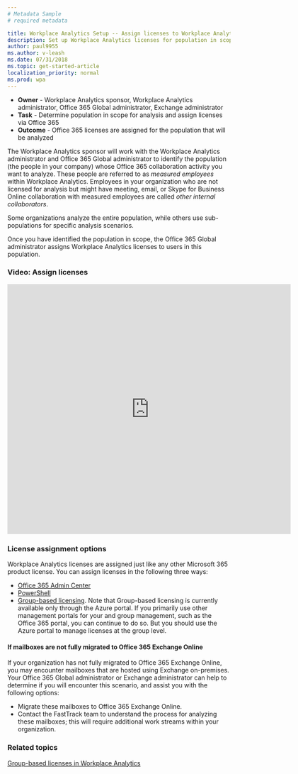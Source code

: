 ```yaml
---
# Metadata Sample
# required metadata

title: Workplace Analytics Setup -- Assign licenses to Workplace Analytics users
description: Set up Workplace Analytics licenses for population in scope for Analysis
author: paul9955
ms.author: v-leash
ms.date: 07/31/2018
ms.topic: get-started-article
localization_priority: normal 
ms.prod: wpa
---
```


* **Owner** - Workplace Analytics sponsor, Workplace Analytics administrator, Office 365 Global administrator, Exchange administrator
* **Task** - Determine population in scope for analysis and assign licenses via Office 365
* **Outcome** - Office 365 licenses are assigned for the population that will be analyzed

The Workplace Analytics sponsor will work with the Workplace Analytics administrator and Office 365 Global administrator to identify the population (the people in your company) whose Office 365 collaboration activity you want to analyze. These people are referred to as _measured employees_ within Workplace Analytics. Employees in your organization who are not licensed for analysis but might have meeting, email, or Skype for Business Online collaboration with measured employees are called _other internal collaborators_.

Some organizations analyze the entire population, while others use sub-populations for specific analysis scenarios. 

Once you have identified the population in scope, the Office 365 Global administrator assigns Workplace Analytics licenses to users in this population.  

### Video: Assign licenses

<!-- Intro text out for now:
Watch this video to learn how Workplace Analytics licenses work and how the Office 365 admin can assign Workplace Analytics licenses.
-->

<!-- old link, with thumbnail
[<img src="../Images/WpA/setup/Assign-licenses.png" alt="Assign licenses video">](https://aka.ms/AssignWpALicenses_Video)
-->

<iframe width="640" height="564" src="https://player.vimeo.com/video/282383309" frameborder="0" allowFullScreen mozallowfullscreen webkitAllowFullScreen></iframe>

### License assignment options

Workplace Analytics licenses are assigned just like any other Microsoft 365 product license. You can assign licenses in the following three ways:​

 * [Office 365 Admin Center​](https://support.office.com/en-us/article/assign-licenses-to-users-in-office-365-for-business-997596b5-4173-4627-b915-36abac6786dc?ui=en-US&rs=en-US&ad=US)
 * [PowerShell](https://docs.microsoft.com/en-us/office365/enterprise/powershell/assign-licenses-to-user-accounts-with-office-365-powershell)
 * [Group-based licensing](https://docs.microsoft.com/en-us/azure/active-directory/users-groups-roles/licensing-groups-assign). Note that Group-based licensing is currently available only through the Azure portal. If you primarily use other management portals for your and group management, such as the Office 365 portal, you can continue to do so. But you should use the Azure portal to manage licenses at the group level. 

#### If mailboxes are not fully migrated to Office 365 Exchange Online

If your organization has not fully migrated to Office 365 Exchange Online, you may encounter mailboxes that are hosted using Exchange on-premises. Your Office 365 Global administrator or Exchange administrator can help to determine if you will encounter this scenario, and assist you with the following options:

* Migrate these mailboxes to Office 365 Exchange Online.
* Contact the FastTrack team to understand the process for analyzing these mailboxes; this will require additional work streams within your organization.

### Related topics
[Group-based licenses in Workplace Analytics](../Use/Group-Based-Licensing.md)